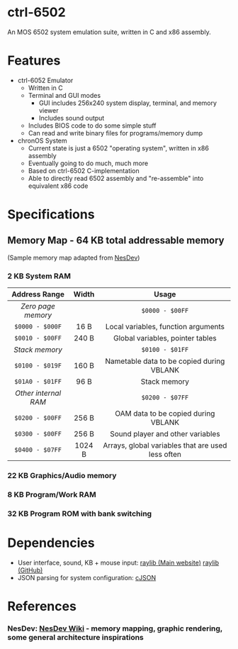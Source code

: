 # ctrl-6502
An MOS 6502 system emulation suite, written in C and x86 assembly.

# Features
- ctrl-6052 Emulator
  - Written in C
  - Terminal and GUI modes
    - GUI includes 256x240 system display, terminal, and memory viewer
    - Includes sound output
  - Includes BIOS code to do some simple stuff
  - Can read and write binary files for programs/memory dump
- chronOS System
  - Current state is just a 6502 "operating system", written in x86 assembly
  - Eventually going to do much, much more
  - Based on ctrl-6502 C-implementation
  - Able to directly read 6502 assembly and "re-assemble" into equivalent x86 code

# Specifications
## Memory Map - 64 KB total addressable memory
\(Sample memory map adapted from [NesDev](https://www.nesdev.org/wiki/Sample_RAM_map)\)

### 2 KB System RAM
| Address Range | Width | Usage |
| :---: | :---: | :---: |
| *Zero page memory* | | `$0000 - $00FF` |
|`$0000 - $000F`| 16 B | Local variables, function arguments |
|`$0010 - $00FF`| 240 B | Global variables, pointer tables |
| *Stack memory* | | `$0100 - $01FF` |
|`$0100 - $019F`| 160 B | Nametable data to be copied during VBLANK |
|`$01A0 - $01FF`| 96 B | Stack memory |
| *Other internal RAM* | | `$0200 - $07FF` |
|`$0200 - $00FF`| 256 B | OAM data to be copied during VBLANK |
|`$0300 - $00FF`| 256 B | Sound player and other variables |
|`$0400 - $07FF`| 1024 B | Arrays, global variables that are used less often

### 22 KB Graphics/Audio memory

### 8 KB Program/Work RAM

### 32 KB Program ROM with bank switching

# Dependencies
- User interface, sound, KB + mouse input: [raylib (Main website)](https://www.raylib.com/) [raylib (GitHub)](https://github.com/raysan5/raylib)
- JSON parsing for system configuration: [cJSON](https://github.com/DaveGamble/cJSON)

# References
### NesDev: [NesDev Wiki](https://www.nesdev.org/wiki/Nesdev_Wiki) - memory mapping, graphic rendering, some general architecture inspirations
